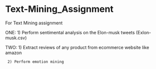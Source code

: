 # Text-Mining_Assignment


For Text Mining assignment    

ONE: 1) Perform sentimental analysis on the Elon-musk tweets (Exlon-musk.csv)   

TWO: 1) Extract reviews of any product from ecommerce website like amazon 

     2) Perform emotion mining
